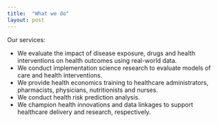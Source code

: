 ```yaml
---
title:  "What we do"
layout: post
---
```

Our services:
* We evaluate the impact of disease exposure, drugs and health interventions on health outcomes using real-world data. 
* We conduct implementation science research to evaluate models of care and health interventions.
* We provide health economics training to healthcare administrators, pharmacists, physicians, nutritionists and nurses.
* We conduct health risk prediction analysis.
* We champion health innovations and data linkages to support healthcare delivery and research, respectively.

